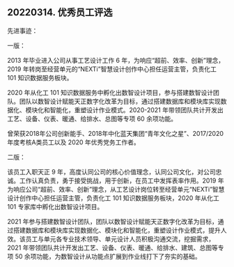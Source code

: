 ## 20220314. 优秀员工评选

先进事迹：

一版：

2013 年毕业进入公司从事工艺设计工作 6 年，为响应“超前、效率、创新”理念，2019 年转岗至经营单元的“NEXTi”智慧设计创作中心担任运营主管，负责化工 101 知识数据服务板块。

2020 年从化工 101 知识数据服务中孵化出数智设计项目，参与搭建数智设计团队。团队以数智设计赋能天正数字化改革为目标，通过搭建数据库和模块库实现数据化、模块化和智能化，重塑设计作业模式。2020-2021 年带领团队共计开发出工艺、设备、仪表、暖通、给排水、总图等专项 60 余项功能。

曾荣获2018年公司创新能手、2018年中化蓝天集团“青年文化之星”、2017/2020年度考核A类员工以及 2020 年优秀党务工作者。

二版：

该员工入职天正 9 年，高度认同公司的核心价值理念，认同公司文化，对公司忠诚。工作认真负责，勇于接受挑战，用于创新，在员工中发挥表率作用。2019 年为响应公司“超前、效率、创新”理念，从工艺设计岗位转至经营单元“NEXTi”智慧设计创作中心担任运营主管，负责化工 101 知识数据服务板块，2020 年从化工 101 专家库中孵化出数智设计项目。

2021 年参与搭建数智设计团队，团队以数智设计赋能天正数字化改革为目标，通过搭建数据库和模块库实现数据化、模块化和智能化，重塑设计作业模式，提升人效。该员工与单元各专业技术领导、单元设计人员积极沟通交流，挖掘需求，2021 年带领团队共计开发出工艺、设备、仪表、暖通、给排水、建筑、总图等专项 50 余项功能，为数智设计从功能点扩展到作业线打下了夯实的基础。
